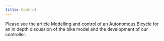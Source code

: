 ```yaml
---
title: Control
---
```


Please see the article [Modelling and control of an Autonomous Bicycle](https://github.com/bababash/chalmersbike/blob/master/wiki/Autonomous_Bike_Paper.pdf) for an in depth discussion of the bike model and the development of our controller.
